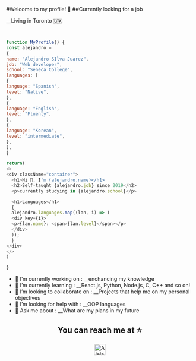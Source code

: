 #Welcome to my profile! 👋
##Currently looking for a job

__Living in Toronto 🇨🇦

```javascript


function MyProfile() {
const alejandro =
{
name: "Alejandro SIlva Juarez",
job: "Web developer",
school: "Seneca College",
languages: [
{
language: "Spanish",
level: "Native",
},
{
language: "English",
level: "Fluenty",
},
{
language: "Korean",
level: "intermediate",
},
],
}

return(
<>
<div className="container">
  <h1>Hi 👋, I'm {alejandro.name}</h1>
  <h2>Self-taught {alejandro.job} since 2019</h2>
  <p>currently studying in {alejandro.school}</p>

  <h1>Languages</h1>
  {
  alejandro.languages.map((lan, i) => (
  <div key={i}>
  <p>{lan.name}: <span>{lan.level}</span></p>
  </div>
  ));
  }
</div>
</>
)

} 


```
- 🔭 I’m currently working on      :  __enchancing my knowledge
- 🌱 I’m currently learning        : __React.js, Python, Node.js, C, C++ and so on!
- 👯 I’m looking to collaborate on : __Projects that help me on my personal objectives
- 🤔 I’m looking for help with     : __OOP languages
- 💬 Ask me about                  : __What are my plans in my future

<h2 align="center">You can reach me at ⭐</h2>

<p align="center">
  <a href="https://www.linkedin.com/in/alejandro-canada-4a955127b/">
    <img src="https://www.vectorlogo.zone/logos/linkedin/linkedin-icon.svg" alt="Alejandro Silva Juarez Linkedin" height="30" width="30">
  </a>
</p>



